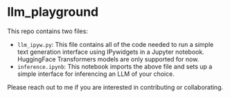 # llm_playground

This repo contains two files:
* `llm_ipyw.py`: This file contains all of the code needed to run a simple text generation interface using IPywidgets in a Jupyter notebook. HuggingFace Transformers models are only supported for now.
* `inference.ipynb`: This notebook imports the above file and sets up a simple interface for inferencing an LLM of your choice. 

Please reach out to me if you are interested in contributing or collaborating. 